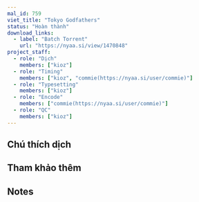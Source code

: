 ```yaml
---
mal_id: 759
viet_title: "Tokyo Godfathers"
status: "Hoàn thành"
download_links:
  - label: "Batch Torrent"
    url: "https://nyaa.si/view/1470848"
project_staff:
  - role: "Dịch"
    members: ["kioz"]
  - role: "Timing"
    members: ["kioz", "commie(https://nyaa.si/user/commie)"]
  - role: "Typesetting"
    members: ["kioz"]
  - role: "Encode"
    members: ["commie(https://nyaa.si/user/commie)"]
  - role: "QC"
    members: ["kioz"]
---
```


## Chú thích dịch



## Tham khảo thêm



## Notes
